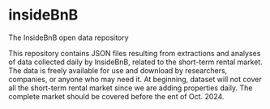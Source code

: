 # insideBnB
The InsideBnB open data repository

This repository contains JSON files resulting from extractions and analyses of data collected daily by InsideBnB, related to the short-term rental market. The data is freely available for use and download by researchers, companies, or anyone who may need it.
At beginning, dataset will not cover all the short-term rental market since we are adding properties daily. The complete market should be covered before the ent of Oct. 2024.
